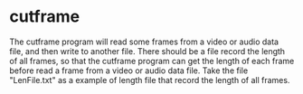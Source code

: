 cutframe
========
The cutframe program will read some frames from a video or audio data file, 
and then write to another file. There should be a file record the length
of all frames, so that the cutframe program can get the length of each frame
before read a frame from a video or audio data file. Take the file "LenFile.txt"
as a example of length file that record the length of all frames.
